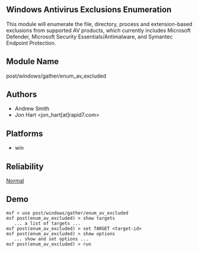 ## Windows Antivirus Exclusions Enumeration

This module will enumerate the file, directory, process and 
extension-based exclusions from supported AV products, which 
currently includes Microsoft Defender, Microsoft Security 
Essentials/Antimalware, and Symantec Endpoint Protection.


## Module Name
post/windows/gather/enum_av_excluded

## Authors
* Andrew Smith
* Jon Hart <jon_hart[at]rapid7.com>





## Platforms
* win

## Reliability
[Normal](https://github.com/rapid7/metasploit-framework/wiki/Exploit-Ranking)

## Demo

```
msf > use post/windows/gather/enum_av_excluded
msf post(enum_av_excluded) > show targets
   ... a list of targets ...
msf post(enum_av_excluded) > set TARGET <target-id>
msf post(enum_av_excluded) > show options
   ... show and set options ...
msf post(enum_av_excluded) > run
```
    
    